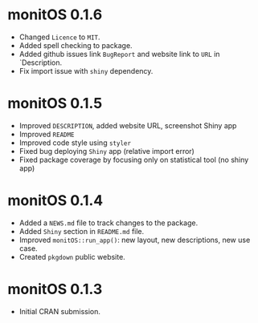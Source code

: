 # monitOS 0.1.6

- Changed `Licence` to `MIT`.
- Added spell checking to package.
- Added github issues link `BugReport` and website link to `URL` in `Description.
- Fix import issue with `shiny` dependency.

# monitOS 0.1.5

-   Improved `DESCRIPTION`, added website URL, screenshot Shiny app
-   Improved `README`
-   Improved code style using `styler`
-   Fixed bug deploying `Shiny` app (relative import error)
-   Fixed package coverage by focusing only on statistical tool (no shiny app)

# monitOS 0.1.4

-   Added a `NEWS.md` file to track changes to the package.
-   Added `Shiny` section in `README.md` file.
-   Improved `monitOS::run_app()`: new layout, new descriptions, new use case.
-   Created `pkgdown` public website.

# monitOS 0.1.3

-   Initial CRAN submission.
